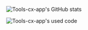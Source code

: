 ![Tools-cx-app's GitHub stats](https://github-readme-stats.vercel.app/api?username=Tools-cx-app&include_all_commits=true&show_icons=true&theme=radical)

![Tools-cx-app's used code](https://github-readme-stats.vercel.app/api/top-langs/?username=Tools-cx-app&include_all_commits=true&show_icons=true&theme=radical\&layout=compact)
